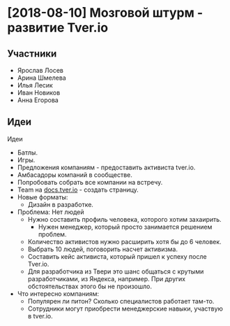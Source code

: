 # [2018-08-10] Мозговой штурм - развитие Tver.io

## Участники

* Ярослав Лосев
* Арина Шмелева
* Илья Лесик
* Иван Новиков
* Анна Егорова

## Идеи

Идеи

* Батлы.
* Игры.
* Предложения компаниям - предоставить активиста tver.io.
* Амбасадоры компаний в сообществе.
* Попробовать собрать все компании на встречу.
* Team на [docs.tver.io](https://docs.tver.io/) - создать страницу.
* Новые форматы:
  + Дизайн в разработке.
* Проблема: Нет людей
  + Нужно составить профиль человека, которого хотим захаирить.
    - Нужен менеджер, который просто занимается решением проблем.
  + Количество активистов нужно расширить хотя бы до 6 человек.
  + Выбрать 10 людей, поговорить насчет активизма.
  + Составить кейс активиста, который пришел к успеху после Tver.io.
  + Для разработчика из Твери это шанс общаться с крутыми разработчиками,
    из Яндекса, например. При других обстоятельствах этого бы не произошло.
* Что интересно компаниям:
  + Популярен ли питон? Сколько специалистов работает там-то.
  + Сотрудники могут приобрести менеджерские навыки, участвую в tver.io.
